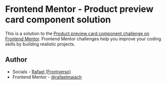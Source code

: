 # Frontend Mentor - Product preview card component solution

This is a solution to the [Product preview card component challenge on Frontend Mentor](https://www.frontendmentor.io/challenges/product-preview-card-component-GO7UmttRfa). Frontend Mentor challenges help you improve your coding skills by building realistic projects. 

## Author

- Socials - [Rafael (Frontverso)](https://beacons.ai/rafaelmaiach)
- Frontend Mentor - [@rafaelmaiach](https://www.frontendmentor.io/profile/rafaelmaiach)
